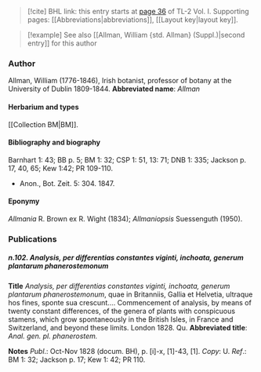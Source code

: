 > [!cite] BHL link: this entry starts at [page 36](https://www.biodiversitylibrary.org/page/33120167) of TL-2 Vol. I.
> Supporting pages: [[Abbreviations|abbreviations]], [[Layout key|layout key]].

> [!example] See also [[Allman, William {std. Allman} (Suppl.)|second entry]] for this author

### Author

Allman, William (1776-1846), Irish botanist, professor of botany at the University of Dublin 1809-1844. 
**Abbreviated name**: *Allman*

#### Herbarium and types

[[Collection BM|BM]].

#### Bibliography and biography

Barnhart 1: 43; BB p. 5; BM 1: 32; CSP 1: 51, 13: 71; DNB 1: 335; Jackson p. 17, 40, 65; Kew 1:42; PR 109-110.
- Anon., Bot. Zeit. 5: 304. 1847.

#### Eponymy

*Allmania* R. Brown ex R. Wight (1834); *Allmaniopsis* Suessenguth (1950).

### Publications

##### n.102. Analysis, per differentias constantes viginti, inchoata, generum plantarum phanerostemonum

**Title**
*Analysis, per differentias constantes viginti, inchoata, generum plantarum phanerostemonum*, quae in Britanniis, Gallia et Helvetia, ultraque hos fines, sponte sua crescunt.... Commencement of analysis, by means of twenty constant differences, of the genera of plants with conspicuous stamens, which grow spontaneously in the British Isles, in France and Switzerland, and beyond these limits. London 1828. Qu.
**Abbreviated title**: *Anal. gen. pl. phanerostem.*

**Notes**
*Publ*.: Oct-Nov 1828 (docum. BH), p. \[i\]-x, \[1\]-43, \[1\]. *Copy*: U.
*Ref*.: BM 1: 32; Jackson p. 17; Kew 1: 42; PR 110.

